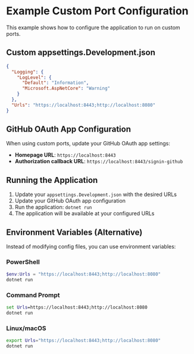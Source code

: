 # Example Custom Port Configuration

This example shows how to configure the application to run on custom ports.

## Custom appsettings.Development.json

```json
{
  "Logging": {
    "LogLevel": {
      "Default": "Information",
      "Microsoft.AspNetCore": "Warning"
    }
  },
  "Urls": "https://localhost:8443;http://localhost:8080"
}
```

## GitHub OAuth App Configuration

When using custom ports, update your GitHub OAuth app settings:

- **Homepage URL**: `https://localhost:8443`
- **Authorization callback URL**: `https://localhost:8443/signin-github`

## Running the Application

1. Update your `appsettings.Development.json` with the desired URLs
2. Update your GitHub OAuth app configuration
3. Run the application: `dotnet run`
4. The application will be available at your configured URLs

## Environment Variables (Alternative)

Instead of modifying config files, you can use environment variables:

### PowerShell
```powershell
$env:Urls = "https://localhost:8443;http://localhost:8080"
dotnet run
```

### Command Prompt
```cmd
set Urls=https://localhost:8443;http://localhost:8080
dotnet run
```

### Linux/macOS
```bash
export Urls="https://localhost:8443;http://localhost:8080"
dotnet run
```